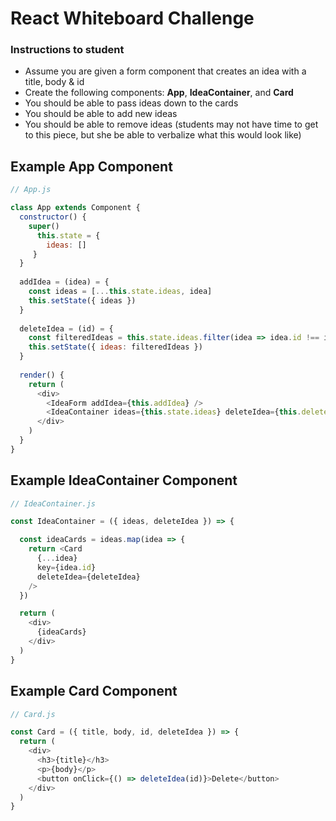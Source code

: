# React Whiteboard Challenge

### Instructions to student

* Assume you are given a form component that creates an idea with a title, body & id
* Create the following components: **App**, **IdeaContainer**, and **Card**
* You should be able to pass ideas down to the cards
* You should be able to add new ideas
* You should be able to remove ideas (students may not have time to get to this piece, but she be able to verbalize what this would look like)

## Example App Component

```javascript
// App.js

class App extends Component {
  constructor() {
    super()
      this.state = {
        ideas: []
     }
  }
  
  addIdea = (idea) = {
    const ideas = [...this.state.ideas, idea]
    this.setState({ ideas })
  }
  
  deleteIdea = (id) = {
    const filteredIdeas = this.state.ideas.filter(idea => idea.id !== id)
    this.setState({ ideas: filteredIdeas })
  }
  
  render() {
    return (
      <div>
        <IdeaForm addIdea={this.addIdea} />
        <IdeaContainer ideas={this.state.ideas} deleteIdea={this.deleteIdea} />
      </div>
    )
  }
}
```

## Example IdeaContainer Component

```javascript
// IdeaContainer.js

const IdeaContainer = ({ ideas, deleteIdea }) => {

  const ideaCards = ideas.map(idea => {
    return <Card
      {...idea}
      key={idea.id}
      deleteIdea={deleteIdea}
    />
  })

  return (
    <div>
      {ideaCards}
    </div>
  )
}
```

## Example Card Component

```javascript
// Card.js

const Card = ({ title, body, id, deleteIdea }) => {
  return (
    <div>
      <h3>{title}</h3>
      <p>{body}</p>
      <button onClick={() => deleteIdea(id)}>Delete</button>
    </div>
  )
}
```
